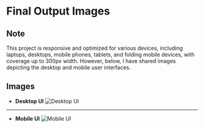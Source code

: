 # Final Output Images 

## Note
This project is responsive and optimized for various devices, including laptops, desktops, mobile phones, tablets, and folding mobile devices, with coverage up to 300px width. However, below, I have shared images depicting the desktop and mobile user interfaces.

## Images

- **Desktop UI**
  ![Desktop UI](https://res.cloudinary.com/deodsnio3/image/upload/v1715397123/Milestone%20Exame%20Assignment/Final_output_of_Hospital_landing_page_desktop_UI_fb3chz.png)

----

- **Mobile UI**
  ![Mobile UI](https://res.cloudinary.com/deodsnio3/image/upload/v1715397121/Milestone%20Exame%20Assignment/Final_output_of_Hospital_landing_page_mobile_UI_vslyd4.png)
